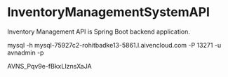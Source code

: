 # InventoryManagementSystemAPI

Inventory Management API is Spring Boot backend application.

mysql -h mysql-75927c2-rohitbadke13-5861.l.aivencloud.com -P 13271 -u avnadmin -p

AVNS_Pqv9e-fBkxLIznsXaJA
